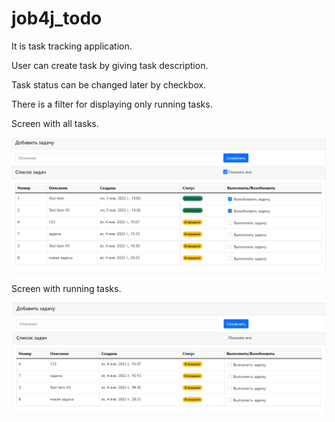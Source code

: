 # job4j_todo

It is task tracking application.

User can create task by giving task description.

Task status can be changed later by checkbox.

There is a filter for displaying only running tasks.

Screen with all tasks.

![ScreenShot](images/all.png)

Screen with running tasks.

![ScreenShot](images/undone.png)